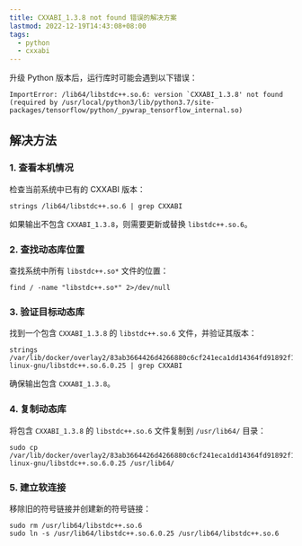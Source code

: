 ```yaml
---
title: CXXABI_1.3.8 not found 错误的解决方案
lastmod: 2022-12-19T14:43:08+08:00
tags:
  - python
  - cxxabi
---
```




升级 Python 版本后，运行库时可能会遇到以下错误：

```
ImportError: /lib64/libstdc++.so.6: version `CXXABI_1.3.8' not found (required by /usr/local/python3/lib/python3.7/site-packages/tensorflow/python/_pywrap_tensorflow_internal.so)
```

## 解决方法

### 1. 查看本机情况

检查当前系统中已有的 CXXABI 版本：

```shell
strings /lib64/libstdc++.so.6 | grep CXXABI
```

如果输出不包含 `CXXABI_1.3.8`，则需要更新或替换 `libstdc++.so.6`。

### 2. 查找动态库位置

查找系统中所有 `libstdc++.so*` 文件的位置：

```shell
find / -name "libstdc++.so*" 2>/dev/null
```

### 3. 验证目标动态库

找到一个包含 `CXXABI_1.3.8` 的 `libstdc++.so.6` 文件，并验证其版本：

```shell
strings /var/lib/docker/overlay2/83ab3664426d4266880c6cf241eca1dd14364fd91892f11a4ca58c31c46c4050/diff/usr/lib/x86_64-linux-gnu/libstdc++.so.6.0.25 | grep CXXABI
```

确保输出包含 `CXXABI_1.3.8`。

### 4. 复制动态库

将包含 `CXXABI_1.3.8` 的 `libstdc++.so.6` 文件复制到 `/usr/lib64/` 目录：

```shell
sudo cp /var/lib/docker/overlay2/83ab3664426d4266880c6cf241eca1dd14364fd91892f11a4ca58c31c46c4050/diff/usr/lib/x86_64-linux-gnu/libstdc++.so.6.0.25 /usr/lib64/
```

### 5. 建立软连接

移除旧的符号链接并创建新的符号链接：

```shell
sudo rm /usr/lib64/libstdc++.so.6
sudo ln -s /usr/lib64/libstdc++.so.6.0.25 /usr/lib64/libstdc++.so.6
```
